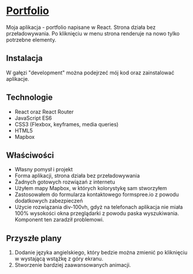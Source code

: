 # [Portfolio](https://filiplipinski.github.io/)


Moja aplikacja - portfolio napisane w React. Strona działa bez przeładowywania. Po kliknięciu w menu strona renderuje na nowo tylko potrzebne elementy.


## Instalacja
W gałęzi "development" można podejrzeć mój kod oraz zainstalować aplikacje.


## Technologie
* React oraz React Router
* JavaScript ES6
* CSS3 (Flexbox, keyframes, media queries)
* HTML5
* Mapbox

## Właściwości
* Własny pomysł i projekt
* Forma aplikacji, strona działa bez przeładowywania
* Żadnych gotowych rozwiązań z internetu 
* Użyłem mapy Mapbox, w których kolorystykę sam stworzyłem
* Zastosowałem do formularza kontaktowego formspree.io z powodu dodatkowych zabezpieczeń
* Użycie rozwiązania div-100vh, gdyż na telefonach aplikacja nie miała 100% wysokości okna przeglądarki z powodu paska wyszukiwania. Komponent ten zaradził problemowi.

## Przyszłe plany
1. Dodanie języka angielskiego, który bedzie można zmienić po kliknięciu w wystającą wstążkę z góry ekranu.
2. Stworzenie bardziej zaawansowanych animacji.
